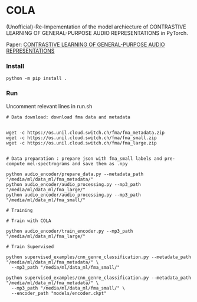 # COLA
(Unofficial)-Re-Impementation of the model archiecture of CONTRASTIVE LEARNING OF GENERAL-PURPOSE AUDIO REPRESENTATIONS in PyTorch.

Paper: [CONTRASTIVE LEARNING OF GENERAL-PURPOSE AUDIO REPRESENTATIONS](https://arxiv.org/abs/2010.10915)

### Install
```
python -m pip install .
```

### Run

Uncomment relevant lines in run.sh

```
# Data download: download fma data and metadata


wget -c https://os.unil.cloud.switch.ch/fma/fma_metadata.zip
wget -c https://os.unil.cloud.switch.ch/fma/fma_small.zip
wget -c https://os.unil.cloud.switch.ch/fma/fma_large.zip


# Data preparation : prepare json with fma_small labels and pre-compute mel-spectrograms and save them as .npy

python audio_encoder/prepare_data.py --metadata_path "/media/ml/data_ml/fma_metadata/"
python audio_encoder/audio_processing.py --mp3_path "/media/ml/data_ml/fma_large/"
python audio_encoder/audio_processing.py --mp3_path "/media/ml/data_ml/fma_small/"

# Training

# Train with COLA

python audio_encoder/train_encoder.py --mp3_path "/media/ml/data_ml/fma_large/"

# Train Supervised

python supervised_examples/cnn_genre_classification.py --metadata_path "/media/ml/data_ml/fma_metadata/" \
  --mp3_path "/media/ml/data_ml/fma_small/"

python supervised_examples/cnn_genre_classification.py --metadata_path "/media/ml/data_ml/fma_metadata/" \
  --mp3_path "/media/ml/data_ml/fma_small/" \
  --encoder_path "models/encoder.ckpt"

```
